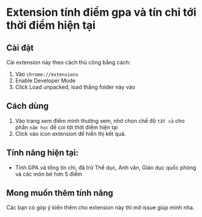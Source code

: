 # Extension tính điểm gpa và tín chỉ tới thời điểm hiện tại

## Cài đặt

Cài extension này theo cách thủ công bằng cách:
1. Vào `chrome://extensions`
2. Enable Developer Mode
3. Click Load unpacked, load thẳng folder này vào

## Cách dùng

1. Vào trang xem điểm mình thường xem, nhớ chọn chế độ `tất cả` cho phần `năm học` để coi tới thời điểm hiện tại
2. Click vào icon extension để hiển thị kết quả.

## Tính năng hiện tại:

- Tính GPA và tổng tín chỉ, đã trừ Thể dục, Anh văn, Giáo dục quốc phòng và các môn bé hơn 5 điểm

## Mong muốn thêm tính năng

Các bạn có góp ý kiến thêm cho extension này thì mở issue giúp mình nha.